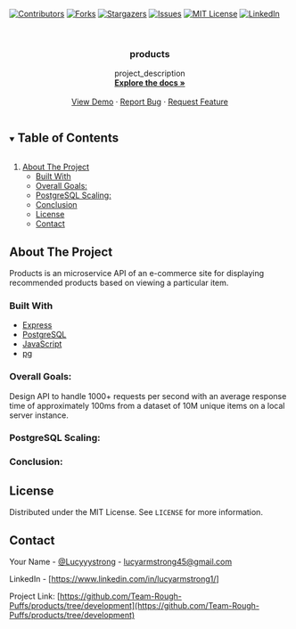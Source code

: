 [![Contributors][contributors-shield]][contributors-url]
[![Forks][forks-shield]][forks-url]
[![Stargazers][stars-shield]][stars-url]
[![Issues][issues-shield]][issues-url]
[![MIT License][license-shield]][license-url]
[![LinkedIn][linkedin-shield]][linkedin-url]


<!-- PROJECT LOGO -->
<br />
<p align="center">
  <a href="https://github.com/Team-Rough-Puffs/products/tree/development">
  </a>

  <h3 align="center">products</h3>

  <p align="center">
    project_description
    <br />
    <a href="https://github.com/Team-Rough-Puffs/products/tree/development"><strong>Explore the docs »</strong></a>
    <br />
    <br />
    <a href="https://github.com/Team-Rough-Puffs/products/tree/development">View Demo</a>
    ·
    <a href="https://github.com/Team-Rough-Puffs/products/tree/development/issues">Report Bug</a>
    ·
    <a href="https://github.com/Team-Rough-Puffs/products/tree/development/issues">Request Feature</a>
  </p>
</p>



<!-- TABLE OF CONTENTS -->
<details open="open">
  <summary><h2 style="display: inline-block">Table of Contents</h2></summary>
  <ol>
    <li>
      <a href="#about-the-project">About The Project</a>
      <ul>
        <li><a href="#built-with">Built With</a></li>
    </li>
    <li><a href="#usage">Overall Goals:</a></li>
    <li><a href="#roadmap">PostgreSQL Scaling:</a></li>
    <li><a href="#contributing">Conclusion</a></li>
    <li><a href="#license">License</a></li>
    <li><a href="#contact">Contact</a></li>
  </ol>
</details>



<!-- ABOUT THE PROJECT -->
## About The Project

 Products is an microservice API of an e-commerce site for displaying recommended products based on viewing a particular item.

### Built With

* [Express](https://expressjs.com/)
* [PostgreSQL](https://www.postgresql.org/)
* [JavaScript](https://www.javascript.com/)
* [pg](https://www.npmjs.com/package/pg)


### Overall Goals:

Design API to handle 1000+ requests per second with an average response time of approximately 100ms from a dataset of 10M unique items on a local server instance.

### PostgreSQL Scaling:



### Conclusion:


<!-- LICENSE -->
## License

Distributed under the MIT License. See `LICENSE` for more information.



<!-- CONTACT -->
## Contact

Your Name - [@Lucyyystrong](https://twitter.com/Lucyyystrong) - lucyarmstrong45@gmail.com

LinkedIn - [https://www.linkedin.com/in/lucyarmstrong1/]

Project Link: [https://github.com/Team-Rough-Puffs/products/tree/development](https://github.com/Team-Rough-Puffs/products/tree/development)


<!-- MARKDOWN LINKS & IMAGES -->
<!-- https://www.markdownguide.org/basic-syntax/#reference-style-links -->
[contributors-shield]: https://img.shields.io/github/contributors/Team-Rough-Puffs/repo.svg?style=for-the-badge
[contributors-url]: https://github.com/Team-Rough-Puffs/repo/graphs/contributors
[forks-shield]: https://img.shields.io/github/forks/Team-Rough-Puffs/repo.svg?style=for-the-badge
[forks-url]: https://github.com/Team-Rough-Puffs/repo/network/members
[stars-shield]: https://img.shields.io/github/stars/Team-Rough-Puffs/repo.svg?style=for-the-badge
[stars-url]: https://github.com/Team-Rough-Puffs/repo/stargazers
[issues-shield]: https://img.shields.io/github/issues/Team-Rough-Puffs/repo.svg?style=for-the-badge
[issues-url]: https://github.com/Team-Rough-Puffs/repo/issues
[license-shield]: https://img.shields.io/github/license/Team-Rough-Puffs/repo.svg?style=for-the-badge
[license-url]: https://github.com/Team-Rough-Puffs/repo/blob/master/LICENSE.txt
[linkedin-shield]: https://img.shields.io/badge/-LinkedIn-black.svg?style=for-the-badge&logo=linkedin&colorB=555
[linkedin-url]: https://linkedin.com/in/Team-Rough-Puffs


